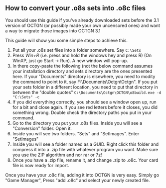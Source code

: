How to convert your .o8s sets into .o8c files
---------

You should use this guide if you've already downloaded sets before the 3.1 version of OCTGN (or possibly made your own uncensored ones) and want a way to migrate those images into OCTGN 3.1

This guide will show you some simple steps to achieve this. 

1. Put all your .o8s set files into a folder somewhere. Say ```C:\Sets```
2. Press *Win+R* (i.e. press and hold the windows hey and press R) (On WinXP, just go Start -> Run). A new window will pop-up.
3. In there copy-paste the following (not the below command assumes your installation directory and sets directory are the ones presented here. If your "Documents" directory is elsewhere, you need to modity the command to point to it, say F:\Documents\Octgn\Octgn". If you put your sets folder in a different location, you need to put that directory in between the "double quotes"
  ```C:\Documents\Octgn\OCTGN\o8build.exe -d "C:\Sets" -c```
4. If you did everything correctly, you should see a window open up, run for a bit and close again. If you see red letters before it closes, you did something wrong. Double check the directory paths you put in your command.
5. Go to the directory you put your .o8s files. Inside you will see a "Conversion" folder. Open it.
6. Inside you will see two folders. "Sets" and "SetImages". Enter "SetImages"
7. Inside you will see a folder named as a GUID. Right click this folder and compress it into a .zip file with whatever program you want. Make sure you use the ZIP algorithm and nor rar or 7z! 
8. Once you have a .zip file, rename it, and change .zip to .o8c. Your card file is now ready for import.

Once you have your .o8c file, adding it into OCTGN is very easy. Simply go "Game Manager", Press "add .o8c" and select your newly created file.
